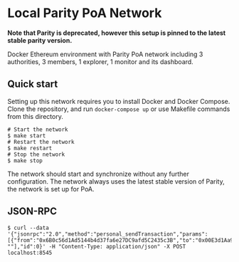 # Local Parity PoA Network

**Note that Parity is deprecated, however this setup is pinned to the latest stable parity version.**

Docker Ethereum environment with Parity PoA network including 3 authorities, 3 members, 1 explorer, 1 monitor and its dashboard.

## Quick start

Setting up this network requires you to install Docker and Docker Compose. Clone the repository, and run `docker-compose up` or use Makefile commands from this directory.

```
# Start the network
$ make start
# Restart the network
$ make restart
# Stop the network
$ make stop
```

The network should start and synchronize without any further configuration. The network always uses the latest stable version of Parity, the network is set up for PoA.

## JSON-RPC

```
$ curl --data '{"jsonrpc":"2.0","method":"personal_sendTransaction","params":[{"from":"0x6B0c56d1Ad5144b4d37fa6e27DC9afd5C2435c3B","to":"0x00E3d1Aa965aAfd61217635E5f99f7c1e567978f","value":"0xde0b6b3a7640000"}, ""],"id":0}' -H "Content-Type: application/json" -X POST localhost:8545
```
